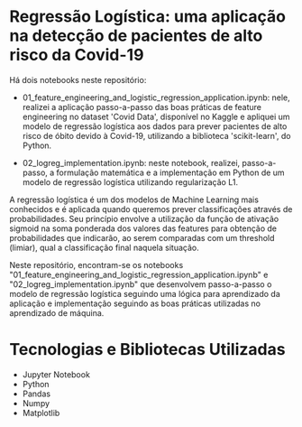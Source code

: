 # Regressão Logística: uma aplicação na detecção de pacientes de alto risco da Covid-19
 
Há dois notebooks neste repositório:

- 01_feature_engineering_and_logistic_regression_application.ipynb: nele, realizei a aplicação passo-a-passo das boas práticas de feature engineering no dataset 'Covid Data', disponível no Kaggle e apliquei um modelo de regressão logística aos dados para prever pacientes de alto risco de óbito devido à Covid-19, utilizando a biblioteca 'scikit-learn', do Python.

- 02_logreg_implementation.ipynb: neste notebook, realizei, passo-a-passo, a formulação matemática e a implementação em Python de um modelo de regressão logística utilizando regularização L1.

A regressão logística é um dos modelos de Machine Learning mais conhecidos e é aplicada quando queremos prever classificações através de probabilidades. Seu princípio envolve a utilização da função de ativação sigmoid na soma ponderada dos valores das features para obtenção de probabilidades que indicarão, ao serem comparadas com um threshold (limiar), qual a classificação final naquela situação.

Neste repositório, encontram-se os notebooks "01_feature_engineering_and_logistic_regression_application.ipynb" e "02_logreg_implementation.ipynb" que desenvolvem passo-a-passo o modelo de regressão logística seguindo uma lógica para aprendizado da aplicação e implementação seguindo as boas práticas utilizadas no aprendizado de máquina.

# Tecnologias e Bibliotecas Utilizadas

- Jupyter Notebook
- Python
- Pandas
- Numpy
- Matplotlib
